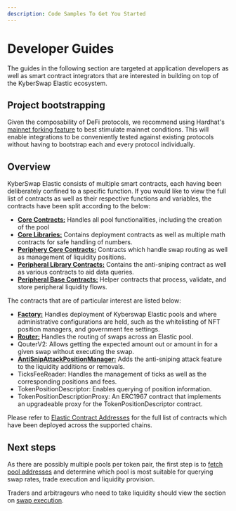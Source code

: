 ```yaml
---
description: Code Samples To Get You Started
---
```


# Developer Guides

The guides in the following section are targeted at application developers as well as smart contract integrators that are interested in building on top of the KyberSwap Elastic ecosystem.

## Project bootstrapping

Given the composability of DeFi protocols, we recommend using Hardhat's [mainnet forking feature](https://hardhat.org/guides/mainnet-forking.html) to best stimulate mainnet conditions. This will enable integrations to be conveniently tested against existing protocols without having to bootstrap each and every protocol individually.

## Overview

KyberSwap Elastic consists of multiple smart contracts, each having been deliberately confined to a specific function. If you would like to view the full list of contracts as well as their respective functions and variables, the contracts have been split according to the below:

* [**Core Contracts:**](../contracts/elastic-core-contracts.md) Handles all pool functionalities, including the creation of the pool
* [**Core Libraries:**](../contracts/elastic-core-libraries.md) Contains deployment contracts as well as multiple math contracts for safe handling of numbers.
* [**Periphery Core Contracts:**](../contracts/elastic-periphery-core-contracts.md) Contracts which handle swap routing as well as management of liquidity positions.
* [**Peripheral Library Contracts:**](../contracts/elastic-peripheral-library-contracts.md) Contains the anti-sniping contract as well as various contracts to aid data queries.
* [**Peripheral Base Contracts:**](../contracts/elastic-peripheral-base-contracts.md) Helper contracts that process, validate, and store peripheral liquidity flows.

The contracts that are of particular interest are listed below:

* [**Factory:**](../contracts/elastic-core-contracts.md#factory) Handles deployment of Kyberswap Elastic pools and where administrative configurations are held, such as the whitelisting of NFT position managers, and government fee settings.
* [**Router:**](../contracts/elastic-periphery-core-contracts.md#router) Handles the routing of swaps across an Elastic pool.
* QouterV2: Allows getting the expected amount out or amount in for a given swap without executing the swap.
* [**AntiSnipAttackPositionManager:**](../contracts/elastic-periphery-core-contracts.md#antisnipattackpositionmanager) Adds the anti-sniping attack feature to the liquidity additions or removals.
* TicksFeeReader: Handles the management of ticks as well as the corresponding positions and fees.
* TokenPositionDescriptor: Enables querying of position information.
* TokenPositionDescriptionProxy: An ERC1967 contract that implements an upgradeable proxy for the TokenPositionDescriptor contract.

Please refer to [Elastic Contract Addresses](../contracts/elastic-contract-addresses.md) for the full list of contracts which have been deployed across the supported chains.

## Next steps

As there are possibly multiple pools per token pair, the first step is to [fetch pool addresses](get-elastic-pool-addresses.md) and determine which pool is most suitable for querying swap rates, trade execution and liquidity provision.

Traders and arbitrageurs who need to take liquidity should view the section on [swap execution](execute-an-elastic-swap.md).
